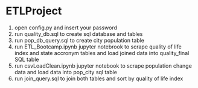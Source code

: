 # ETLProject
1) open config.py and insert your password
2) run quality_db.sql to create sql database and tables
3) run pop_db_query.sql to create city population table
4) run ETL_Bootcamp.ipynb jupyter notebrook to scrape quality of life index and state accronym tables and load joined data into quality_final SQL table
5) run csvLoadClean.ipynb jupyter notebook to scrape population change data and load data into pop_city sql table
6) run join_query.sql to join both tables and sort by quality of life index

